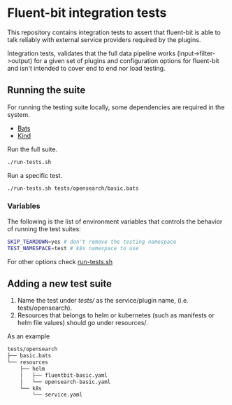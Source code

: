 # Fluent-bit integration tests

This repository contains integration tests to assert that fluent-bit
is able to talk reliably with external service providers required
by the plugins.

Integration tests, validates that the full data pipeline works (input->filter->output)
for a given set of plugins and configuration options for fluent-bit and isn't
intended to cover end to end nor load testing.

## Running the suite

For running the testing suite locally, some dependencies are required
in the system.

* [Bats](https://bats-core.readthedocs.io/en/stable/installation.html)
* [Kind](https://kind.sigs.k8s.io/docs/user/quick-start/#installing-with-a-package-manager)

Run the full suite.

```bash
./run-tests.sh
```

Run a specific test.

```bash
./run-tests.sh tests/opensearch/basic.bats
```

### Variables

The following is the list of environment variables that controls the behavior
of running the test suites:

```bash
SKIP_TEARDOWN=yes # don't remove the testing namespace
TEST_NAMESPACE=test # k8s namespace to use
```

For other options check [run-tests.sh](./run-tests.sh)

## Adding a new test suite

1. Name the test under *tests/* as the service/plugin name, (i.e. tests/opensearch).
2. Resources that belongs to helm or kubernetes (such as manifests or helm file values)
should go under resources/.

As an example

```bash
tests/opensearch
├── basic.bats
└── resources
    ├── helm
    │   ├── fluentbit-basic.yaml
    │   └── opensearch-basic.yaml
    └── k8s
        └── service.yaml
```
